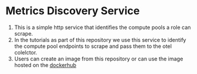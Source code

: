 # Metrics Discovery Service

1. This is a simple http service that identifies the compute pools a role can scrape.
2. In the tutorials as part of this repository we use this service to identify the compute pool endpoints to scrape and pass them to the otel colelctor.
3. Users can create an image from this repository or can use the image hosted on the [dockerhub](https://hub.docker.com/r/snowflakedb/spcs-oss-mdservice)
